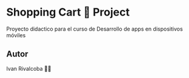 # Shopping Cart 🛒 Project

Proyecto didactico para el curso de
Desarrollo de apps en dispositivos móviles

## Autor

Ivan Rivalcoba 🐦‍🔥
